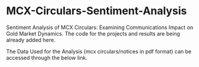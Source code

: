 # MCX-Circulars-Sentiment-Analysis
Sentiment Analysis of MCX Circulars: Examining  Communications Impact on Gold Market Dynamics.
The code for the projects and results are being already added here.

The Data Used for the Analysis (mcx circulars/notices in pdf format) can be accessed through the below link.
